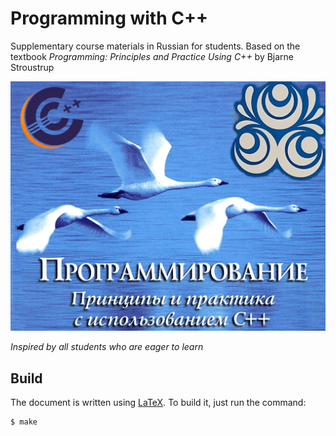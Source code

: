 # Programming with C++

Supplementary course materials in Russian for students. Based on the textbook _Programming: Principles and Practice Using C++_ by Bjarne Stroustrup

![Instead of cover](images/cpp-programming.png)

_Inspired by all students who are eager to learn_


## Build

The document is written using [LaTeX](https://www.latex-project.org). To build it, just run the command:

```
$ make
```
